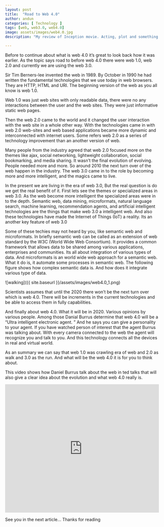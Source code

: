 ```yaml
---
layout: post
title:  "Road to Web 4.0"
author: andun
categories: [ Technology ]
tags: [web, web3.0, web4.0]
image: assets/images/web4.0.jpg
description: "My review of Inception movie. Acting, plot and something else in this short description."

---
```


Before to continue about what is web 4.0 it’s great to look back how it was earlier. As the topic says road to before web 4.0 there were web 1.0, web 2.0 and currently we are using the web 3.0.

Sir Tim Berners-lee invented the web in 1989. By October in 1990 he had written the fundamental technologies that we use today in web browsers. They are HTTP, HTML and URI. The beginning version of the web as you all know is web 1.0.  

Web 1.0 was just web  sites with only readable data, there were no any interactions between the user and the web sites. They were just informative static web pages.

Then the web 2.0 came to the world and it changed the user interaction with the web site in a whole other way.  With the technologies came in with web 2.0 web-sites and web based applications became more dynamic and interconnected with internet users.  Some refers web 2.0 as a series of technology improvement than an another version of web.

Many people from the industry agreed that web 2.0 focused more on the themes like ajax, social networking, lightweight collaboration, social bookmarking, and media sharing.  It wasn’t the final evolution of evolving. People needed more and more. So around 2010 the next turn over of the web happen in the industry. The web 3.0 came in to the role by becoming more and more intelligent, and the magics came to live.

In the present we are living in the era of web 3.0, But the real question is do we get the real benefit of it. First lets see the themes or specialized areas in web 3.0. As the web become more intelligent the specialized areas were in to the depth. Semantic web, data mining, microformats, natural language search, machine learning, recommendation agents, and artificial intelligent technologies are the things that make web 3.0 a intelligent web. And also these technologies have made the Internet of Things (IoT) a reality. Its an another key feature of web 3.0

Some of these techies may not heard by you, like semantic web and microformats. In briefly semantic web can be called as an extension of web standard by the W3C (World Wide Web Consortium). It provides a common framework that allows data to be shared among various applications, enterprises and communities. Its all about integration of various types of data. And microformats is an world wide web approach for a semantic web. What it do is, it automate some processes in semantic web. The following figure shows how complex semantic data is. And how does it integrate various type of data.

![walking]({{ site.baseurl }}/assets/images/web4.0_1.png)

Scientists assumes that until the 2020 there won’t be the next turn over which is web 4.0. There will be increments in the current technologies and be able to access them in fully capabilities.

And finally about web 4.0. What it will be in 2020. Various opinions by various people. Among those Danial Burrus determine that web 4.0 will be a “Ultra intelligent electronic agent. ” And he says you can give a personality to your agent. If you have watched person of interest that the agent Burrus was talking about. With every camera connected to the web the agent will recognize you and talk to you. And this technology connects all the devices in real and virtual world.

As an summary we can say that web 1.0 was crawling era of web and 2.0 as walk and 3.0 as the run. And what will be the web 4.0 it is for you to think about.

This video shows how Daniel Burrus talk about the web in ted talks that will also give a clear idea about the evolution and what web 4.0 really is.

<p><iframe style="width:100%;" height="420" src="https://www.youtube.com/embed/OM6XIICm_qo?rel=0&amp;showinfo=0" frameborder="0" allowfullscreen></iframe></p>

See you in the next article… Thanks for reading
